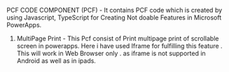 PCF CODE COMPONENT (PCF) - 
It contains PCF code which is created by using Javascript, TypeScript for Creating Not doable Features in Microsoft PowerApps. 

1. MultiPage Print - This Pcf consist of Print multipage print of scrollable screen in powerapps. Here i have used Iframe for fulfilling this
   feature .
   This will work in Web Browser only . as iframe is not supported in Android as well as in ipads. 
